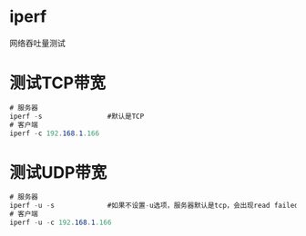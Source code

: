 iperf
============
网络吞吐量测试

# 测试TCP带宽
```CS
# 服务器
iperf -s                #默认是TCP
# 客户端
iperf -c 192.168.1.166 
```

# 测试UDP带宽
```CS
# 服务器
iperf -u -s             #如果不设置-u选项，服务器默认是tcp，会出现read failed: Connection refused
# 客户端
iperf -u -c 192.168.1.166 
```

